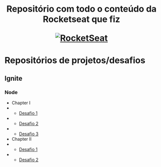 <h1 align="center">
  <p>Repositório com todo o conteúdo da <b>Rocketseat</b> que fiz</p>
  <a href="https://www.rocketseat.com.br/" target=”_blank”>
      <img alt="RocketSeat" src="https://miro.medium.com/max/1200/1*fs0ScMc45X9QEwno8G414A.png" />
  </a>
</h1>

# Repositórios de projetos/desafios
## Ignite
### Node
- Chapter I
- - [Desafio 1](https://github.com/rafaelthosi/ignite-node-chapter1-desafio1)
- - [Desafio 2](https://github.com/rafaelthosi/ignite-node-chapter1-desafio2)
- - [Desafio 3](https://github.com/rafaelthosi/ignite-node-chapter1-desafio3)
- Chapter II
- - [Desafio 1](https://github.com/rafaelthosi/ignite-node-chapter2-desafio1)
- - [Desafio 2](https://github.com/rafaelthosi/ignite-node-chapter2-desafio2)
